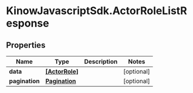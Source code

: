 # KinowJavascriptSdk.ActorRoleListResponse

## Properties
Name | Type | Description | Notes
------------ | ------------- | ------------- | -------------
**data** | [**[ActorRole]**](ActorRole.md) |  | [optional] 
**pagination** | [**Pagination**](Pagination.md) |  | [optional] 


